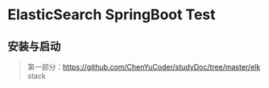# ElasticSearch SpringBoot Test
## 安装与启动
> 第一部分：https://github.com/ChenYuCoder/studyDoc/tree/master/elk stack
## 